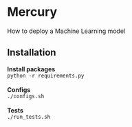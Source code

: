 # Mercury

How to deploy a Machine Learning model

## Installation
__Install packages__ </br>
` python -r requirements.py `
</br>
</br>
__Configs__ </br>
`./configs.sh`
</br>
</br>
__Tests__ </br>
`./run_tests.sh`

